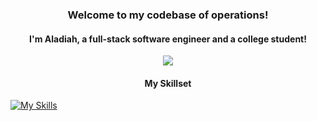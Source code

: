 <h3 align="center">Welcome to my codebase of operations!</h3>
<h4 align="center">I'm Aladiah, a full-stack software engineer and a college student!</h4>

<p align="center">
  <img align="center" src="https://github.com/seoll27/seoll27/blob/main/rampo.gif">
</p>

<h4 align="center">My Skillset</h4>

<p>
  
[![My Skills](https://skillicons.dev/icons?i=js,html,css,react,nodejs,mysql,php,bootstrap,tailwind,sass)](https://skillicons.dev)
  
</p>

